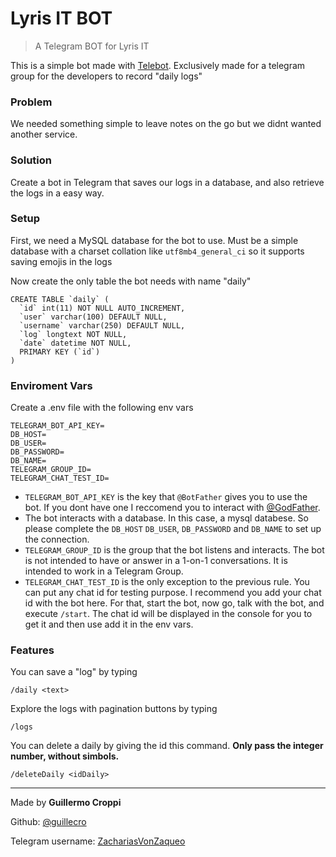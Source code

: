 # Lyris IT BOT
> A Telegram BOT for Lyris IT

This is a simple bot made with [Telebot](https://github.com/mullwar/telebot). Exclusively made for a telegram group for the developers to record "daily logs"

### Problem
We needed something simple to leave notes on the go but we didnt wanted another service.

### Solution
Create a bot in Telegram that saves our logs in a database, and also retrieve the logs in a easy way.

### Setup

First, we need a MySQL database for the bot to use. Must be a simple database with a charset collation like `utf8mb4_general_ci` so it supports saving emojis in the logs

Now create the only table the bot needs with name "daily"

```
CREATE TABLE `daily` (
  `id` int(11) NOT NULL AUTO_INCREMENT,
  `user` varchar(100) DEFAULT NULL,
  `username` varchar(250) DEFAULT NULL,
  `log` longtext NOT NULL,
  `date` datetime NOT NULL,
  PRIMARY KEY (`id`)
)
```



### Enviroment Vars

Create a .env file with the following env vars
```
TELEGRAM_BOT_API_KEY=
DB_HOST=
DB_USER=
DB_PASSWORD=
DB_NAME=
TELEGRAM_GROUP_ID=
TELEGRAM_CHAT_TEST_ID=
```

* `TELEGRAM_BOT_API_KEY` is the key that `@BotFather` gives you to use the bot. If you dont have one I reccomend you to interact with [@GodFather](https://t.me/GodFather).
* The bot interacts with a database. In this case, a mysql databese. So please complete the `DB_HOST`
`DB_USER`,
`DB_PASSWORD` and
`DB_NAME` to set up the connection.
* `TELEGRAM_GROUP_ID` is the group that the bot listens and interacts. The bot is not intended to have or answer in a 1-on-1 conversations. It is intended to work in a Telegram Group.
* `TELEGRAM_CHAT_TEST_ID` is the only exception to the previous rule. You can put any chat id for testing purpose. I recommend you add your chat id with the bot here. For that, start the bot, now go, talk with the bot, and execute `/start`. The chat id will be displayed in the console for you to get it and then use add it in the env vars.



### Features

You can save a "log" by typing 

```
/daily <text>
```

Explore the logs with pagination buttons by typing

```
/logs
```

You can delete a daily by giving the id this command. **Only pass the integer number, without simbols.**
```
/deleteDaily <idDaily>
```

---

Made by **Guillermo Croppi**

Github: [@guillecro](https://github.com/guillecro)

Telegram username: [ZachariasVonZaqueo](https://t.me/ZachariasVonZaqueo)